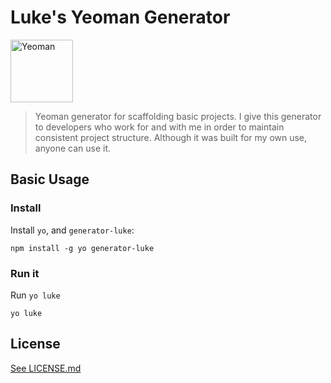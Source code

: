 # Luke's Yeoman Generator

<img src="https://cdn.rawgit.com/vmadman/generator-luke-common/master/docs/images/yeoman.svg" alt="Yeoman" width="100px" />

> Yeoman generator for scaffolding basic projects.  I give this generator to
developers who work for and with me in order to maintain consistent project
structure.  Although it was built for my own use, anyone can use it.

## Basic Usage

### Install

Install `yo`, and `generator-luke`:

```
npm install -g yo generator-luke
```

### Run it

Run `yo luke`

```
yo luke
```

## License

[See LICENSE.md](LICENSE.md)



